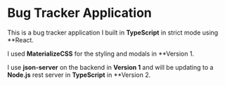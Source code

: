 # Bug Tracker Application

This is a bug tracker application I built in **TypeScript** in strict mode using **React.

I used **MaterializeCSS** for the styling and modals in **Version 1.

I use **json-server** on the backend in **Version 1** and will be updating to a **Node.js** rest server in **TypeScript** in **Version 2.
